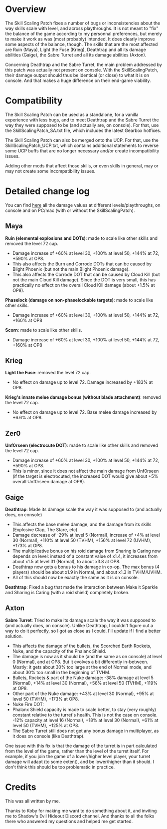 # Overview

The Skill Scaling Patch fixes a number of bugs or inconsistencies about the way skills scale with level, and across playthroughs. It is not meant to "fix" the balance of the game according to my personnal preferences, but merely to make it work as was (most probably) intended. It does clearly improve some aspects of the balance, though. The skills that are the most affected are Ruin (Maya), Light the Fuse (Krieg), Deathtrap and all its damage abilities (Gaige), the Sabre Turret and all its damage abilities (Axton).

Concerning Deathtrap and the Sabre Turret, the main problem addressed by this patch was actually not present on console. With the SkillScalingPatch, their damage output should thus be identical (or close) to what it is on console. And that makes a huge difference on their end-game viability.

# Compatibility

The Skill Scaling Patch can be used as a standalone, for a vanilla experience with less bugs, and to meet Deathtrap and the Sabre Turret the way they were supposed to be (and actually are, on console). For that, use the SkillScalingPatch_SA.txt file, which includes the latest Gearbox hotfixes.

The Skill Scaling Patch can also be merged onto the UCP. For that, use the SkillScalingPatch_UCP.txt, which contains additional statements to reverse some UCP buffs that are no longer necessary and/or create incompatibility issues.

Adding other mods that affect those skills, or even skills in general, may or may not create some incompatibility issues.

# Detailed change log

You can find [here](http://blstats.com/skilldamage.php) all the damage values at different levels/playthroughs, on console and on PC/mac (with or without the SkillScalingPatch).

## Maya

**Ruin (elemental explosions and DOTs)**: made to scale like other skills and removed the level 72 cap.    
* Damage increase of +60% at level 30, +100% at level 50, +144% at 72, +590% at OP8.    
* This also affects the Burn and Corrode DOTs that can be caused by Blight Phoenix (but not the main Blight Phoenix damage). 
* This also affects the Corrode DOT that can be caused by Cloud Kill (but not the main Cloud Kill damage). Since the DOT is very small, this has practically no effect on the overall Cloud Kill damage (about +1.5% at OP8). 

**Phaselock (damage on non-phaselockable targets)**: made to scale like other skills.   
* Damage increase of +60% at level 30, +100% at level 50, +144% at 72, +160% at OP8

**Scorn**: made to scale like other skills.   
* Damage increase of +60% at level 30, +100% at level 50, +144% at 72, +160% at OP8

## Krieg

**Light the Fuse**: removed the level 72 cap.
* No effect on damage up to level 72. Damage increased by +183% at OP8.

**Krieg's innate melee damage bonus (without blade attachment)**: removed the level 72 cap.
* No effect on damage up to level 72. Base melee damage increased by +6.6% at OP8.

## Zer0
**Unf0rseen (electrocute DOT)**: made to scale like other skills and removed the level 72 cap.    
* Damage increase of +60% at level 30, +100% at level 50, +144% at 72, +590% at OP8.
* This is minor, since it does not affect the main damage from Unf0rseen (if the target is electrocuted, the increased DOT would give about +5% overall Unf0rseen damage at OP8).

## Gaige
**Deathtrap**: Made its damage scale the way it was supposed to (and actually does, on console)
* This affects the base melee damage, and the damage from its skills (Explosive Clap, The Stare, etc)
* Damage decrease of -29% at level 5 (Normal), increase of +4% at level 30 (Normal), +110% at level 50 (TVHM), +156% at level 72 (UVHM), +173% at OP8.
* The multiplicative bonus on his roid damage from Sharing is Caring now depends on level: instead of a constant value of x1.4, it increases from about x1.5 at level 31 (Normal), to about x3.8 at OP8.
* Deathtrap now gets a bonus to his damage in co-op. The max bonus (4 players) should be about x1.9 in Normal, and about x1.3 in TVHM/UVHM.
* All of this should now be exactly the same as it is on console.

**Deathtrap**: Fixed a bug that made the interaction between Make it Sparkle and Sharing is Caring (with a roid shield) completely broken.

## Axton
**Sabre Turret**: Tried to make its damage scale the way it was supposed to (and actually does, on console). Unlike Deathtrap, I couldn't figure out a way to do it perfectly, so I got as close as I could. I'll update if I find a better solution.
* This affects the damage of the bullets, the Scorched Earth Rockets, Nuke, and the capacity of the Phalanx Shield.
* The damage is now as it should be (and the same as on console) at level 0 (Normal), and at OP8. But it evolves a bit differently in-between. Mostly: it gets about 30% too large at the end of Normal mode, and about 30% too small in the beginning of TVHM. 
* Bullets, Rockets & part of the Nuke damage: -38% damage at level 5 (Normal), +14% at level 30 (Normal), +56% at level 50 (TVHM), +119% at OP8.
* Other part of the Nuke damage: +43% at level 30 (Normal), +95% at level 50 (TVHM), +173% at OP8.
* Nuke Fire DOT:
* Phalanx Shield capacity is made to scale better, to stay (very roughly) constant relative to the turret's health. This is not the case on console. -12% capacity at level 16 (Normal), +18% at level 30 (Normal), +61% at level 50 (TVHM), +125% at OP8.
* The Sabre Turret still does not get any bonus damage in multiplayer, as it does on console (like Deathtrap).

One issue with this fix is that the damage of the turret is in part calculated from the level of the game, rather than the level of the turret itself. For example, if you join the game of a lower/higher level player, your turret damage will adapt (to some extent), and be lower/higher than it should. I don't think this should be too problematic in practice.

# Credits

This was all written by me.

Thanks to Koby for making me want to do something about it, and inviting me to Shadow's Evil Hideout Discord channel. And thanks to all the folks there who answered my questions and helped me get started.




